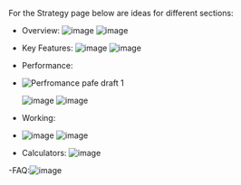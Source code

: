 For the Strategy page below are ideas for different sections:
- Overview:
  ![image](https://github.com/qodeinvestments/qodeAdvisorsWebsite/assets/132358701/f201f009-d5dd-4598-a291-502361f1ee6d)
  ![image](https://github.com/qodeinvestments/qodeAdvisorsWebsite/assets/132358701/d456853a-c67b-40a8-b4aa-8b4200918d0d)



- Key Features:
  ![image](https://github.com/qodeinvestments/qodeAdvisorsWebsite/assets/132358701/8d41335b-5ed3-4aae-ab3f-2cbbf48d3863)
  ![image](https://github.com/qodeinvestments/qodeAdvisorsWebsite/assets/132358701/dad953c3-05d4-468b-bcd4-47a233e83d86)


- Performance:
- ![Perfromance pafe draft 1](https://github.com/qodeinvestments/qodeAdvisorsWebsite/assets/132358701/277a4357-4853-4bf6-9dd0-fe611917bdf1)

  ![image](https://github.com/qodeinvestments/qodeAdvisorsWebsite/assets/132358701/e82c537e-f437-49da-8905-7e63dd449d69)
  ![image](https://github.com/qodeinvestments/qodeAdvisorsWebsite/assets/132358701/e72f9934-0590-4f06-9784-f00554f1f5c3)


- Working:
- ![image](https://github.com/qodeinvestments/qodeAdvisorsWebsite/assets/132358701/6aff31e2-063c-4e1d-9628-ca7de9fbf7e1)
  ![image](https://github.com/qodeinvestments/qodeAdvisorsWebsite/assets/132358701/2066ad24-fc8a-49db-b7ac-ea9fd316caea)

- Calculators:
  ![image](https://github.com/qodeinvestments/qodeAdvisorsWebsite/assets/132358701/6f6556b9-c3b3-4808-9078-3f86adf7991b)

-FAQ:![image](https://github.com/qodeinvestments/qodeAdvisorsWebsite/assets/132358701/8a1c1c95-e1ab-4b41-8f49-3cd2b73473a8)

